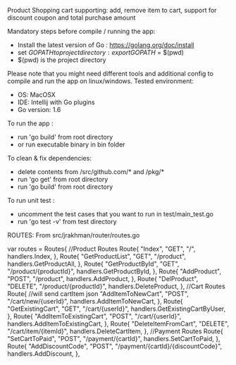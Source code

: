 Product Shopping cart supporting: add, remove item to cart, support for discount coupon and total purchase amount

Mandatory steps before compile / running the app:
- Install the latest version of Go : https://golang.org/doc/install
- set $GOPATH to project directory: export GOPATH$ = $(pwd) 
- $(pwd) is the project directory

Please note that you might need different tools and additional config to compile and run the app on linux/windows.
Tested environment:
- OS: MacOSX
- IDE: Intellij with Go plugins
- Go version: 1.6


To run the app : 
- run 'go build' from root directory 
- or run executable binary in bin folder

To clean & fix dependencies:
- delete contents from /src/github.com/* and /pkg/*
- run 'go get' from root directory
- run 'go build' from root directory

To run unit test : 
- uncomment the test cases that you want to run in test/main_test.go
- run 'go test -v' from test directory

ROUTES:
From src/jrakhman/router/routes.go

var routes = Routes{
	//Product Routes
	Route{
		"Index",
		"GET",
		"/",
		handlers.Index,
	},
	Route{
		"GetProductList",
		"GET",
		"/product",
		handlers.GetProductAll,
	},
	Route{
		"GetProductById",
		"GET",
		"/product/{productId}",
		handlers.GetProductById,
	},
	Route{
		"AddProduct",
		"POST",
		"/product",
		handlers.AddProduct,
	},
	Route{
		"DelProduct",
		"DELETE",
		"/product/{productId}",
		handlers.DeleteProduct,
	},
	//Cart Routes
	Route{	//will send cartItem json
		"AddItemToNewCart",
		"POST",
		"/cart/new/{userId}",
		handlers.AddItemToNewCart,
	},
	Route{
		"GetExistingCart",
		"GET",
		"/cart/{userId}",
		handlers.GetExistingCartByUser,
	},
	Route{
		"AddItemToExistingCart",
		"POST",
		"/cart/{userId}",
		handlers.AddItemToExistingCart,
	},
	Route{
		"DeleteItemFromCart",
		"DELETE",
		"/cart/item/{itemId}",
		handlers.DeleteCartItem,
	},
	//Payment Routes
	Route{
		"SetCartToPaid",
		"POST",
		"/payment/{cartId}",
		handlers.SetCartToPaid,
	},
	Route{
		"AddDiscountCode",
		"POST",
		"/payment/{cartId}/{discountCode}",
		handlers.AddDiscount,
	},
